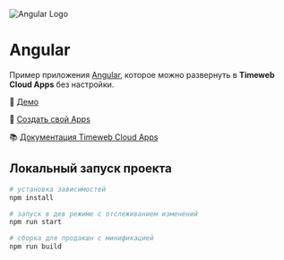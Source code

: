 ![Angular Logo](https://st.timeweb.com/cloud-static/apps-logo/angular.svg)

# Angular

Пример приложения [Angular](https://angular.io/), которое можно развернуть в **Timeweb Cloud Apps** без настройки.

:tada: [Демо](https://timeweb-cloud-app-example-angular-c0b9.twc1.net)

:rocket: [Создать свой Apps](https://timeweb.cloud/my/apps/create)

:books: [Документация Timeweb Cloud Apps](https://timeweb.cloud/docs/apps)

## <a name="dev"></a>Локальный запуск проекта

```bash
# установка зависимостей
npm install

# запуск в дев режиме с отслеживанием изменений
npm run start

# сборка для продакшн с минификацией
npm run build
```
